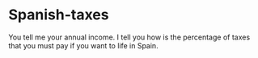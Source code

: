 # Spanish-taxes
You tell me your annual income. I tell you how is the percentage of taxes that you must pay if you want to life in Spain.
